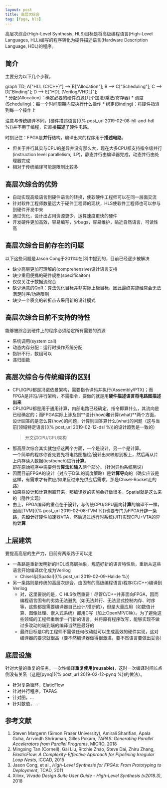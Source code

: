 ```yaml
---
layout: post
title: 高层次综合
tag: [fpga, hls]
---
```


高层次综合(High-Level Synthesis, HLS)目标是将高级编程语言(High-Level Languages, HLL)编写的程序转化为硬件描述语言(Hardware Description Language, HDL)的程序。

<!--more-->

## 简介
主要分为以下几个步骤。
<div class="mermaid">
graph TD;
    A["HLL (C/C++)"] --> B["Allocation"];
    B --> C["Scheduling"];
    C --> D["Binding"];
    D --> E["HDL (Verilog/VHDL)"];
</div>
* 分配(Allocation)：确定必要的硬件资源(几个加法/乘法/寄存器)
* 调度(Scheduling)：每一个时间周期内应执行什么操作
* 绑定(Binding)：将硬件指派到每一个操作上

注意与传统编译不同，[硬件描述语言]({% post_url 2019-02-08-hll-and-hdl %})并不用于编程，它直接**描述**了硬件电路。

时刻记住：FPGA是**并行**结构，编译出来的程序用于**描述电路**。
* 但关于并行其实与CPU的差异并没有那么大，现在大多CPU都支持指令级并行(instruction level parallelism, ILP)，静态并行由编译器完成，动态并行由处理器完成
* 相对于传统编译可能是限制比较多

## 高层次综合的优势
* 自动实现高级语言到硬件语言的转换，使软硬件工程师可以在同一层面交流
* 针对软件工程师数量远大于硬件工程师的现状，HLS使软件工程师也可以参与到硬件开发中来
* 通过优化，设计出占用资源更少、运算速度更快的硬件
* 开发硬件更加高效，容易编写，少bugs，容易维护，贴近自然语言，可读性高

## 高层次综合目前存在的问题
以下这些问题是Jason Cong于2011年在[3]中提到的，目前已经逐步被解决
* 缺少高层更加可理解的(comprehensive)设计语言支持
* 缺少重用便携的硬件规格(specificaiton)
* 仅仅关注于数据流综合
* 缺少满意的QoR：算法优化目标并非实际上板目标，因此最终实施经常会无法满足时序/功耗限制
* 缺少一个质变的转折点去采用新的设计模式

## 高层次综合目前不支持的特性
能够被综合到硬件上的程序必须给定所有需要的资源
* 系统调用(system call)
* 动态内存分配：运行时操作系统分配
* 指针不行，数组可以
* 递归函数

## 高层次综合与传统编译的区别
* CPU/GPU都是冯诺依曼架构，需要指令译码并执行(Assembly/PTX)；而FPGA是非冯/并行架构，不需指令，要做的就是用**硬件描述语言将电路图描述出来**
* CPU/GPU都是用于通用计算，内部电路已经确定，指令即算什么，其流向是已经确定的；而FPGA实际上涉及到**设计(how)**和**计算(what)**两个方面，设计回答的是怎么算(how)的问题，计算则回答算什么(what)的问题（这与当前[领域特定语言]({% post_url 2019-02-12-dsl %})的设计趋势是一致的）
	> 开文讲CPU/GPU架构
* 那高层次综合其实就包括这两个方面，一个是设计，另一个是计算。<br/>
一个简单的程序你首先要先将电路图描绘/**设计**出来映射到板上，然后再从片上内存读入数据(testbench)进行**计算**。<br/>
即在原始程序中需要包含**算法**和**输入**两个部分。（针对异构系统另说）
* 因而目前FPGA的设计（对应于DSL的调度策略）是**计算导向**的（确实应该是这样，有需求才有供应/如果反过来先供应后需求，那是Chisel-Rocket走的路）
* 如果将设计和计算剥离开来，那编译器的实施会好做很多，Spatial就是这么来的（隐性实现）
* 由上，FPGA编译的重点在于**设计**，与传统CPU/GPU面向**计算**的编译不一样，因而[TVM]({% post_url 2019-02-08-TVM %})也要专门为FPGA开辟一条路，先**设计**好硬件加速器VTA，然后通过运行时系统(JIT)实现CPU+VTA的异构**计算**

## 上层建筑
要提高高层的生产力，目前有两条路子可以走
* 一条路是重新发明新的HDL或高层抽象，规范好新的语言特性后，重新从这些语言开始编译优化成为Verilog
	- Chisel与[Spatial]({% post_url 2019-02-09-Halide %})
* 另一条路则是传统的高层次综合，由固有的高级编程语言/程序(C/C++)编译到Verilog
	- 对，这里要说的是，C HLS依然重要！尽管C/C++并非面向FPGA，因而编程语言固有的劣势无法避免（如无法并行、无法显式控制内存、时序等，这些都是需要编译器自己设计/推断的），但是大量应用（如数值计算、图像处理、嵌入式系统）都用C写（加上OpenMP/Clik）。为了避免这些领域的工程师重新学一门新的语言，并将原有程序改写，能够实现不做过多改动的端到端的编译当然是最好的
	- 最终目标是C的工程师不需做任何改动就可以生成高效的硬件实现，这对编译器的要求就很高（要不然编译器做得很激进，要不然语言要做出妥协）

## 底层设施
针对大量的重复的任务，一次性编译**重复使用(reusable)**，这时一次编译时间长点倒没有关系（这是[pynq]({% post_url 2019-02-12-pynq %})的做法）。

* 针对复杂循环，ElaticFlow
* 针对并行程序，TAPAS
* 针对图，...
* 针对数值，...

## 参考文献
1. Steven Margerm (Simon Fraser University), Amirali Sharifian, Apala Guha, Arrvindh Shriraman, Gilles Pokam, *TAPAS: Generating Parallel Accelerators from Parallel Programs*, MICRO, 2018
2. Mingxing Tan (Cornell), Gai Liu, Ritchie Zhao, Steve Dai, Zhiru Zhang, *ElasticFlow: A Complexity-Effective Approach for Pipelining Irregular Loop Nests*, ICCAD, 2015
3. Jason Cong, et al., *High-Level Synthesis for FPGAs: From Prototyping to Deployment*, TCAD, 2011
4. Xilinx, *Vivado Design Suite User Guide - High-Level Synthesis (v2018.3)*, 2018